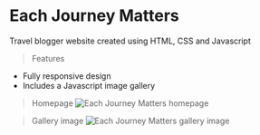 # Each Journey Matters
Travel blogger website created using HTML, CSS and Javascript

>Features
- Fully responsive design
- Includes a Javascript image gallery

>Homepage
<img src="images/EJM-homepage.png" title="Each Journey Matters homepage" alt="Each Journey Matters homepage"></a>


>Gallery image
<img src="images/EJM-gallery.png" title="Each Journey Matters gallery image" alt="Each Journey Matters gallery image"></a>
